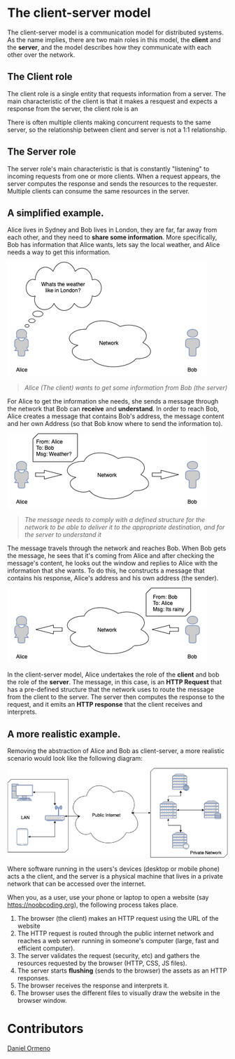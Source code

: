 # The client-server model

The client-server model is a communication model for distributed systems. As the name implies, there are two main roles in this model, the **client** and the **server**, and the model describes how they communicate with each other over the network.

## The Client role
The client role is a single entity that requests information from a server. The main characteristic of the client is that it makes a resquest and expects a response from the server, the client role is an 

There is often multiple clients making concurrent requests to the same server, so the relationship between client and server is not a 1:1 relationship.

## The Server role
The server role's main characteristic is that is constantly "listening" to incoming requests from one or more clients. When a request appears, the server computes the response and sends the resources to the requester. Multiple clients can consume the same resources in the server.

## A simplified example.

Alice lives in Sydney and Bob lives in London, they are far, far away from each other, and they need to **share some information**. More specifically, Bob has information that Alice wants, lets say the local weather, and Alice needs a way to get this information.

![alice and bob][alice-bob-0]

> _Alice (The client) wants to get some information from Bob (the server)_

For Alice to get the information she needs, she sends a message through the network that Bob can **receive** and **understand**. In order to reach Bob, Alice creates a message that contains Bob's address, the message content and her own Address (so that Bob know where to send the information to).

![alice sends a message to bob][alice-bob-1]

> _The message needs to comply with a defined structure for the network to be able to deliver it to the appropriate destination, and for the server to understand it_

The message travels through the network and reaches Bob. When Bob gets the message, he sees that it's coming from Alice and after checking the message's content, he looks out the window and replies to Alice with the information that she wants. To do this, he constructs a message that contains his response, Alice's address and his own address (the sender).

![bob sends a message to alice][alice-bob-2]

In the client-server model, Alice undertakes the role of the **client** and bob the role of the **server**. The message, in this case, is an **HTTP Request** that has a pre-defined structure that the network uses to route the message from the client to the server. The server then computes the response to the request, and it emits an **HTTP response** that the client receives and interprets.

## A more realistic example.

Removing the abstraction of Alice and Bob as client-server, a more realistic scenario would look like the following diagram:

![client server diagram][client-server-0]

Where software running in the users's devices (desktop or mobile phone) acts a the client, and the server is a physical machine that lives in a private network that can be accessed over the internet.

When you, as a user, use your phone or laptop to open a website (say https://noobcoding.org), the following process takes place.

1. The browser (the client) makes an HTTP request using the URL of the website
2. The HTTP request is routed through the public internet network and reaches a web server running in someone's computer (large, fast and efficient computer).
3. The server validates the request (security, etc) and gathers the resources requested by the browser (HTTP, CSS, JS files).
4. The server starts **flushing** (sends to the browser) the assets as an HTTP responses.
5. The browser receives the response and interprets it.
6. The browser uses the different files to visually draw the website in the browser window.

# Contributors
[Daniel Ormeno](https://github.com/DanielOrmeno)

[alice-bob-0]: ./assets/alice-bob-0.png
[alice-bob-1]: ./assets/alice-bob-1.png
[alice-bob-2]: ./assets/alice-bob-2.png
[client-server-0]: ./assets/client-server-0.png